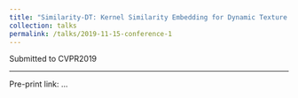 ```yaml
---
title: "Similarity-DT: Kernel Similarity Embedding for Dynamic Texture Synthesis"
collection: talks
permalink: /talks/2019-11-15-conference-1
---
```

Submitted to CVPR2019

---
Pre-print link: ...
